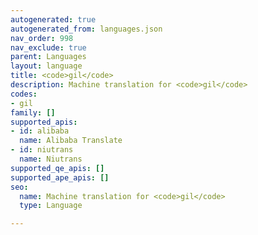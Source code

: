 ```yaml
---
autogenerated: true
autogenerated_from: languages.json
nav_order: 998
nav_exclude: true
parent: Languages
layout: language
title: <code>gil</code>
description: Machine translation for <code>gil</code>
codes:
- gil
family: []
supported_apis:
- id: alibaba
  name: Alibaba Translate
- id: niutrans
  name: Niutrans
supported_qe_apis: []
supported_ape_apis: []
seo:
  name: Machine translation for <code>gil</code>
  type: Language

---
```


